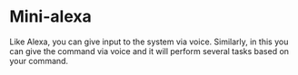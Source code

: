 # Mini-alexa
Like Alexa, you can give input to the system via voice. Similarly, in this you can give the command via voice and it will perform several tasks based on your command.
